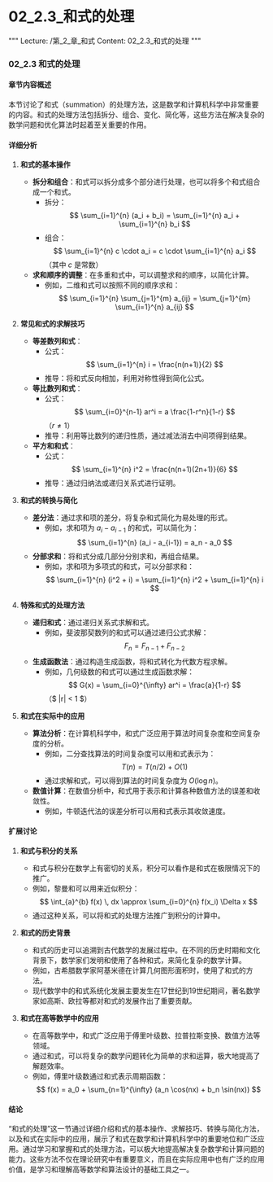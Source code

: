 # 02_2.3_和式的处理

"""
Lecture: /第_2_章_和式
Content: 02_2.3_和式的处理
"""

### 02_2.3 和式的处理

#### 章节内容概述

本节讨论了和式（summation）的处理方法，这是数学和计算机科学中非常重要的内容。和式的处理方法包括拆分、组合、变化、简化等，这些方法在解决复杂的数学问题和优化算法时起着至关重要的作用。

#### 详细分析

1. **和式的基本操作**
    - **拆分和组合**：和式可以拆分成多个部分进行处理，也可以将多个和式组合成一个和式。
        - 拆分：$$ \sum_{i=1}^{n} (a_i + b_i) = \sum_{i=1}^{n} a_i + \sum_{i=1}^{n} b_i $$
        - 组合：$$ \sum_{i=1}^{n} c \cdot a_i = c \cdot \sum_{i=1}^{n} a_i $$（其中 $c$ 是常数）
    - **求和顺序的调整**：在多重和式中，可以调整求和的顺序，以简化计算。
        - 例如，二维和式可以按照不同的顺序求和：
            $$ \sum_{i=1}^{n} \sum_{j=1}^{m} a_{ij} = \sum_{j=1}^{m} \sum_{i=1}^{n} a_{ij} $$

2. **常见和式的求解技巧**
    - **等差数列和式**：
        - 公式：$$ \sum_{i=1}^{n} i = \frac{n(n+1)}{2} $$
        - 推导：将和式反向相加，利用对称性得到简化公式。
    - **等比数列和式**：
        - 公式：$$ \sum_{i=0}^{n-1} ar^i = a \frac{1-r^n}{1-r} $$（$r \neq 1$）
        - 推导：利用等比数列的递归性质，通过减法消去中间项得到结果。
    - **平方和和式**：
        - 公式：$$ \sum_{i=1}^{n} i^2 = \frac{n(n+1)(2n+1)}{6} $$
        - 推导：通过归纳法或递归关系式进行证明。

3. **和式的转换与简化**
    - **差分法**：通过求和项的差分，将复杂和式简化为易处理的形式。
        - 例如，求和项为 $a_i - a_{i-1}$ 的和式，可以简化为：
            $$ \sum_{i=1}^{n} (a_i - a_{i-1}) = a_n - a_0 $$
    - **分部求和**：将和式分成几部分分别求和，再组合结果。
        - 例如，求和项为多项式的和式，可以分部求和：
            $$ \sum_{i=1}^{n} (i^2 + i) = \sum_{i=1}^{n} i^2 + \sum_{i=1}^{n} i $$

4. **特殊和式的处理方法**
    - **递归和式**：通过递归关系式求解和式。
        - 例如，斐波那契数列的和式可以通过递归公式求解：
            $$ F_n = F_{n-1} + F_{n-2} $$
    - **生成函数法**：通过构造生成函数，将和式转化为代数方程求解。
        - 例如，几何级数的和式可以通过生成函数求解：
            $$ G(x) = \sum_{i=0}^{\infty} ar^i = \frac{a}{1-r} $$（$ |r| < 1 $）

5. **和式在实际中的应用**
    - **算法分析**：在计算机科学中，和式广泛应用于算法时间复杂度和空间复杂度的分析。
        - 例如，二分查找算法的时间复杂度可以用和式表示为：
            $$ T(n) = T(n/2) + O(1) $$
        - 通过求解和式，可以得到算法的时间复杂度为 $O(\log n)$。
    - **数值计算**：在数值分析中，和式用于表示和计算各种数值方法的误差和收敛性。
        - 例如，牛顿迭代法的误差分析可以用和式表示其收敛速度。

#### 扩展讨论

1. **和式与积分的关系**
    - 和式与积分在数学上有密切的关系，积分可以看作是和式在极限情况下的推广。
    - 例如，黎曼和可以用来近似积分：
        $$ \int_{a}^{b} f(x) \, dx \approx \sum_{i=0}^{n} f(x_i) \Delta x $$
    - 通过这种关系，可以将和式的处理方法推广到积分的计算中。

2. **和式的历史背景**
    - 和式的历史可以追溯到古代数学的发展过程中。在不同的历史时期和文化背景下，数学家们发明和使用了各种和式，来简化复杂的数学计算。
    - 例如，古希腊数学家阿基米德在计算几何图形面积时，使用了和式的方法。
    - 现代数学中的和式系统化发展主要发生在17世纪到19世纪期间，著名数学家如高斯、欧拉等都对和式的发展作出了重要贡献。

3. **和式在高等数学中的应用**
    - 在高等数学中，和式广泛应用于傅里叶级数、拉普拉斯变换、数值方法等领域。
    - 通过和式，可以将复杂的数学问题转化为简单的求和运算，极大地提高了解题效率。
    - 例如，傅里叶级数通过和式表示周期函数：
        $$ f(x) = a_0 + \sum_{n=1}^{\infty} (a_n \cos(nx) + b_n \sin(nx)) $$

#### 结论

“和式的处理”这一节通过详细介绍和式的基本操作、求解技巧、转换与简化方法，以及和式在实际中的应用，展示了和式在数学和计算机科学中的重要地位和广泛应用。通过学习和掌握和式的处理方法，可以极大地提高解决复杂数学和计算问题的能力。这些方法不仅在理论研究中有重要意义，而且在实际应用中也有广泛的应用价值，是学习和理解高等数学和算法设计的基础工具之一。